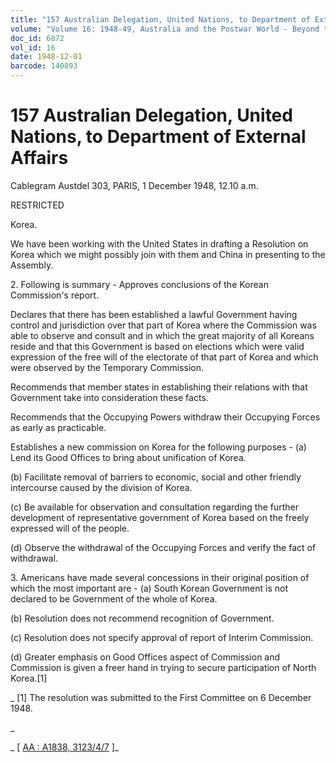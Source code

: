```yaml
---
title: "157 Australian Delegation, United Nations, to Department of External Affairs"
volume: "Volume 16: 1948-49, Australia and the Postwar World - Beyond the Region"
doc_id: 6872
vol_id: 16
date: 1948-12-01
barcode: 140893
---
```


# 157 Australian Delegation, United Nations, to Department of External Affairs

Cablegram Austdel 303, PARIS, 1 December 1948, 12.10 a.m.

RESTRICTED

Korea.

We have been working with the United States in drafting a Resolution on Korea which we might possibly join with them and China in presenting to the Assembly.

2\. Following is summary - Approves conclusions of the Korean Commission's report.

Declares that there has been established a lawful Government having control and jurisdiction over that part of Korea where the Commission was able to observe and consult and in which the great majority of all Koreans reside and that this Government is based on elections which were valid expression of the free will of the electorate of that part of Korea and which were observed by the Temporary Commission.

Recommends that member states in establishing their relations with that Government take into consideration these facts.

Recommends that the Occupying Powers withdraw their Occupying Forces as early as practicable.

Establishes a new commission on Korea for the following purposes - (a) Lend its Good Offices to bring about unification of Korea.

(b) Facilitate removal of barriers to economic, social and other friendly intercourse caused by the division of Korea.

(c) Be available for observation and consultation regarding the further development of representative government of Korea based on the freely expressed will of the people.

(d) Observe the withdrawal of the Occupying Forces and verify the fact of withdrawal.

3\. Americans have made several concessions in their original position of which the most important are - (a) South Korean Government is not declared to be Government of the whole of Korea.

(b) Resolution does not recommend recognition of Government.

(c) Resolution does not specify approval of report of Interim Commission.

(d) Greater emphasis on Good Offices aspect of Commission and Commission is given a freer hand in trying to secure participation of North Korea.[1]

_ [1] The resolution was submitted to the First Committee on 6 December 1948.

_

_ [ [AA : A1838, 3123/4/7](http://www.naa.gov.au/cgi-bin/Search?O=I&Number=140893) ]_
